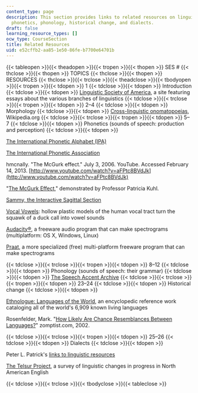 ```yaml
---
content_type: page
description: This section provides links to related resources on linguistics, morphology,
  phonetics, phonology, historical change, and dialects.
draft: false
learning_resource_types: []
ocw_type: CourseSection
title: Related Resources
uid: e52cffb2-aa85-1e50-86fe-b7700e64701b
---
```

{{< tableopen >}}{{< theadopen >}}{{< tropen >}}{{< thopen >}}
SES #
{{< thclose >}}{{< thopen >}}
TOPICS
{{< thclose >}}{{< thopen >}}
RESOURCES
{{< thclose >}}{{< trclose >}}{{< theadclose >}}{{< tbodyopen >}}{{< tropen >}}{{< tdopen >}}
1
{{< tdclose >}}{{< tdopen >}}
Introduction
{{< tdclose >}}{{< tdopen >}}
[Linguistic Society of America](http://www.linguisticsociety.org/), a site featuring essays about the various branches of linguistics
{{< tdclose >}}{{< trclose >}}{{< tropen >}}{{< tdopen >}}
2–4
{{< tdclose >}}{{< tdopen >}}
Morphology
{{< tdclose >}}{{< tdopen >}}
[Cross-linguistic onomatopoeias](http://en.wikipedia.org/wiki/Cross-linguistic_onomatopoeias), Wikipedia.org
{{< tdclose >}}{{< trclose >}}{{< tropen >}}{{< tdopen >}}
5–7
{{< tdclose >}}{{< tdopen >}}
Phonetics (sounds of speech: production and perception)
{{< tdclose >}}{{< tdopen >}}

[The International Phonetic Alphabet (IPA)](https://www.internationalphoneticalphabet.org/ipa-sounds/ipa-chart-with-sounds/#ipachartstart)

[The International Phonetic Association](https://www.internationalphoneticassociation.org/)

hmcnally. "The McGurk effect." July 3, 2006. YouTube. Accessed February 14, 2013. [http://www.youtube.com/watch?v=aFPtc8BVdJk](http://www.youtube.com/watch?v=aFPtc8BVdJk)

"[The McGurk Effect](http://auditoryneuroscience.com/?q=McGurkEffect)," demonstrated by Professor Patricia Kuhl.

[Sammy, the Interactive Sagittal Section](https://incl.pl/sammy/)

[Vocal Vowels](http://www.exploratorium.edu/exhibits/vocal_vowels/vocal_vowels.html): hollow plastic models of the human vocal tract turn the squawk of a duck call into vowel sounds

[Audacity®](http://audacity.sourceforge.net/), a freeware audio program that can make spectrograms (multiplatform: OS X, Windows, Linux)

[Praat](http://www.fon.hum.uva.nl/praat/), a more specialized (free) multi-platform freeware program that can make spectrograms

{{< tdclose >}}{{< trclose >}}{{< tropen >}}{{< tdopen >}}
8–12
{{< tdclose >}}{{< tdopen >}}
Phonology (sounds of speech: their grammar)
{{< tdclose >}}{{< tdopen >}}
[The Speech Accent Archive](http://accent.gmu.edu/)
{{< tdclose >}}{{< trclose >}}{{< tropen >}}{{< tdopen >}}
23–24
{{< tdclose >}}{{< tdopen >}}
Historical change
{{< tdclose >}}{{< tdopen >}}

[Ethnologue: Languages of the World](http://www.ethnologue.com/web.asp), an encyclopedic reference work cataloging all of the world's 6,909 known living languages

Rosenfelder, Mark. "[How Likely Are Chance Resemblances Between Languages?](http://www.zompist.com/chance.htm)" zomptist.com, 2002.

{{< tdclose >}}{{< trclose >}}{{< tropen >}}{{< tdopen >}}
25–26
{{< tdclose >}}{{< tdopen >}}
Dialects
{{< tdclose >}}{{< tdopen >}}

Peter L. Patrick's [links to linguistic resources](http://privatewww.essex.ac.uk/~patrickp/links.html#AAVE)

[The Telsur Project](http://www.ling.upenn.edu/phono_atlas/home.html), a survey of linguistic changes in progress in North American English

{{< tdclose >}}{{< trclose >}}{{< tbodyclose >}}{{< tableclose >}}